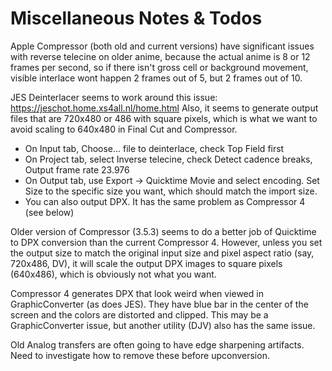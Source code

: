 # Miscellaneous Notes & Todos

Apple Compressor (both old and current versions) have significant issues with reverse telecine on older anime,
because the actual anime is 8 or 12 frames per second, so if there isn't gross cell or background movement,
visible interlace wont happen 2 frames out of 5, but 2 frames out of 10.

JES Deinterlacer seems to work around this issue: https://jeschot.home.xs4all.nl/home.html Also, it seems to generate
output files that are 720x480 or 486 with square pixels, which is what we want to avoid scaling to 640x480 in
Final Cut and Compressor.

- On Input tab, Choose... file to deinterlace, check Top Field first
- On Project tab, select Inverse telecine, check Detect cadence breaks, Output frame rate 23.976
- On Output tab, use Export -> Quicktime Movie and select encoding. Set Size to the specific
size you want, which should match the import size.
- You can also output DPX. It has the same problem as Compressor 4 (see below)

Older version of Compressor (3.5.3) seems to do a better job of Quicktime to DPX conversion than the current Compressor 4.
However, unless you set the output size to match the original input size and pixel aspect ratio (say, 720x486, DV),
it will scale the output DPX images to square pixels (640x486), which is obviously not what you want.

Compressor 4 generates DPX that look weird when viewed in GraphicConverter (as does JES). They have blue bar in the center of the screen and the colors are distorted and clipped. This may be a GraphicConverter issue, but another utility (DJV) also has the same issue.

Old Analog transfers are often going to have edge sharpening artifacts. Need to investigate how to remove these before
upconversion.
